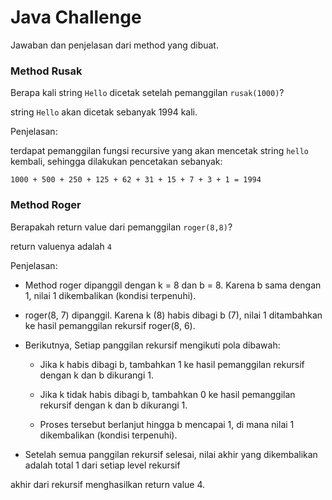
# Java Challenge

Jawaban dan penjelasan dari method yang dibuat.

### Method Rusak
Berapa kali string `Hello` dicetak setelah pemanggilan `rusak(1000)`?


string `Hello` akan dicetak sebanyak 1994 kali.

Penjelasan:

terdapat pemanggilan fungsi recursive yang akan mencetak string `hello` kembali, sehingga dilakukan pencetakan sebanyak:

`1000 + 500 + 250 + 125 + 62 + 31 + 15 + 7 + 3 + 1 = 1994`


### Method Roger
Berapakah return value dari pemanggilan `roger(8,8)`?


return valuenya adalah `4`


Penjelasan:

- Method roger dipanggil dengan k = 8 dan b = 8. Karena b sama dengan 1, nilai 1 dikembalikan (kondisi terpenuhi).

- roger(8, 7) dipanggil. Karena k (8) habis dibagi b (7), nilai 1 ditambahkan ke hasil pemanggilan rekursif roger(8, 6).

- Berikutnya, Setiap panggilan rekursif mengikuti pola dibawah:
    - Jika k habis dibagi b, tambahkan 1 ke hasil pemanggilan   rekursif dengan k dan b dikurangi 1.

    - Jika k tidak habis dibagi b, tambahkan 0 ke hasil pemanggilan rekursif dengan k dan b dikurangi 1.

    - Proses tersebut berlanjut hingga b mencapai 1, di mana nilai 1 dikembalikan (kondisi terpenuhi).

- Setelah semua panggilan rekursif selesai, nilai akhir yang dikembalikan adalah total 1 dari setiap level rekursif

akhir dari rekursif menghasilkan return value 4.
